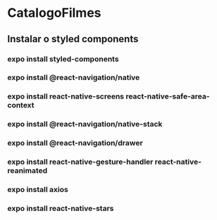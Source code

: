 # CatalogoFilmes

## Instalar o styled components
### expo install styled-components
### expo install @react-navigation/native
### expo install react-native-screens react-native-safe-area-context
### expo install @react-navigation/native-stack
### expo install @react-navigation/drawer
### expo install react-native-gesture-handler react-native-reanimated
### expo install axios
### expo install react-native-stars


